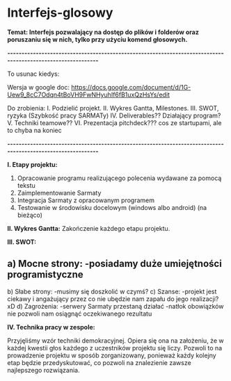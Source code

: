 # Interfejs-glosowy
<b>Temat: Interfejs pozwalający na dostęp do plików i folderów oraz poruszaniu się w nich, tylko przy użyciu komend głosowych.</b>

<b>------------------------------------------------------------------------------------------------------------</b>

To usunac kiedys:

Wersja w google doc: https://docs.google.com/document/d/1G-Uew9_8cC7Odqn4tBoVH9FwNHyuhIf6fB1uxQzHsYs/edit

Do zrobienia:
I. Podzielić projekt.
II. Wykres Gantta, Milestones.
III. SWOT, ryzyka (Szybkość pracy SARMATy)
IV. Deliverables?? Działający program?
V. Techniki teamowe?? 
VI. Prezentacja pitchdeck??? cos ze startupami, ale to chyba na koniec

<b>------------------------------------------------------------------------------------------------------------</b>

<b>I. Etapy projektu:</b>
1. Opracowanie programu realizującego polecenia wydawane za pomocą tekstu
2. Zaimplementowanie Sarmaty
3. Integracja Sarmaty z opracowanym programem
4. Testowanie w środowisku docelowym (windows albo android) (na bieżąco)

<b>II. Wykres Gantta:</b>
Zakończenie każdego etapu projektu.

<b>III. SWOT:</b>

a) Mocne strony:
-posiadamy duże umiejętności programistyczne
-
b) Słabe strony:
-musimy się doszkolić w czymś?
c) Szanse:
-projekt jest ciekawy i angażujący przez co nie ubędzie nam zapału do jego realizacji? xD
d) Zagrożenia:
-serwery Sarmaty przestaną działać
-natłok obowiązków nie pozwoli nam osiągnąć oczekiwanego rezultatu

<b>IV. Technika pracy w zespole:</b>

Przyjęliśmy wzór techniki demokracyjnej. Opiera się ona na założeniu, że w każdej kwestii głos każdego z uczestników projektu się liczy. Pozwoli to na prowadzenie projektu w sposób zorganizowany, ponieważ każdy kolejny etap będzie przedyskutować, co pozwoli na znalezienie zawsze najlepszego rozwiązania. 

